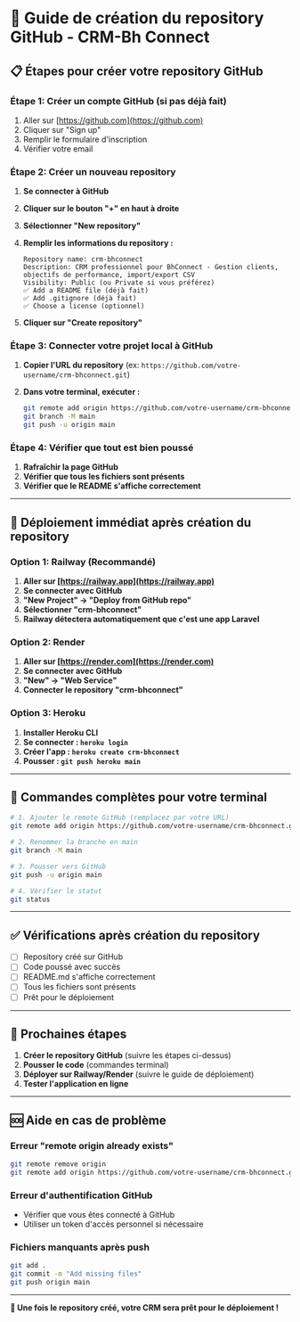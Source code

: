 # 🐙 Guide de création du repository GitHub - CRM-Bh Connect

## 📋 Étapes pour créer votre repository GitHub

### **Étape 1: Créer un compte GitHub (si pas déjà fait)**

1. Aller sur [https://github.com](https://github.com)
2. Cliquer sur "Sign up"
3. Remplir le formulaire d'inscription
4. Vérifier votre email

### **Étape 2: Créer un nouveau repository**

1. **Se connecter à GitHub**
2. **Cliquer sur le bouton "+" en haut à droite**
3. **Sélectionner "New repository"**

4. **Remplir les informations du repository :**
   ```
   Repository name: crm-bhconnect
   Description: CRM professionnel pour BhConnect - Gestion clients, objectifs de performance, import/export CSV
   Visibility: Public (ou Private si vous préférez)
   ✅ Add a README file (déjà fait)
   ✅ Add .gitignore (déjà fait)
   ✅ Choose a license (optionnel)
   ```

5. **Cliquer sur "Create repository"**

### **Étape 3: Connecter votre projet local à GitHub**

1. **Copier l'URL du repository** (ex: `https://github.com/votre-username/crm-bhconnect.git`)

2. **Dans votre terminal, exécuter :**
   ```bash
   git remote add origin https://github.com/votre-username/crm-bhconnect.git
   git branch -M main
   git push -u origin main
   ```

### **Étape 4: Vérifier que tout est bien poussé**

1. **Rafraîchir la page GitHub**
2. **Vérifier que tous les fichiers sont présents**
3. **Vérifier que le README s'affiche correctement**

---

## 🚀 Déploiement immédiat après création du repository

### **Option 1: Railway (Recommandé)**

1. **Aller sur [https://railway.app](https://railway.app)**
2. **Se connecter avec GitHub**
3. **"New Project" → "Deploy from GitHub repo"**
4. **Sélectionner "crm-bhconnect"**
5. **Railway détectera automatiquement que c'est une app Laravel**

### **Option 2: Render**

1. **Aller sur [https://render.com](https://render.com)**
2. **Se connecter avec GitHub**
3. **"New" → "Web Service"**
4. **Connecter le repository "crm-bhconnect"**

### **Option 3: Heroku**

1. **Installer Heroku CLI**
2. **Se connecter : `heroku login`**
3. **Créer l'app : `heroku create crm-bhconnect`**
4. **Pousser : `git push heroku main`**

---

## 📝 Commandes complètes pour votre terminal

```bash
# 1. Ajouter le remote GitHub (remplacez par votre URL)
git remote add origin https://github.com/votre-username/crm-bhconnect.git

# 2. Renommer la branche en main
git branch -M main

# 3. Pousser vers GitHub
git push -u origin main

# 4. Vérifier le statut
git status
```

---

## ✅ Vérifications après création du repository

- [ ] Repository créé sur GitHub
- [ ] Code poussé avec succès
- [ ] README.md s'affiche correctement
- [ ] Tous les fichiers sont présents
- [ ] Prêt pour le déploiement

---

## 🎯 Prochaines étapes

1. **Créer le repository GitHub** (suivre les étapes ci-dessus)
2. **Pousser le code** (commandes terminal)
3. **Déployer sur Railway/Render** (suivre le guide de déploiement)
4. **Tester l'application en ligne**

---

## 🆘 Aide en cas de problème

### **Erreur "remote origin already exists"**
```bash
git remote remove origin
git remote add origin https://github.com/votre-username/crm-bhconnect.git
```

### **Erreur d'authentification GitHub**
- Vérifier que vous êtes connecté à GitHub
- Utiliser un token d'accès personnel si nécessaire

### **Fichiers manquants après push**
```bash
git add .
git commit -m "Add missing files"
git push origin main
```

---

**🎉 Une fois le repository créé, votre CRM sera prêt pour le déploiement !**
